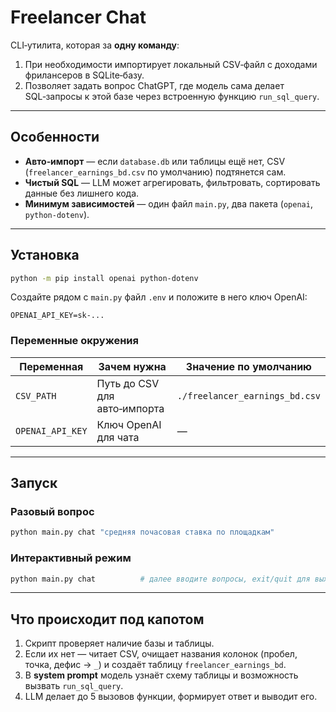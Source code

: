 # Freelancer Chat

CLI‑утилита, которая за **одну команду**:
1. При необходимости импортирует локальный CSV‑файл с доходами фрилансеров в
   SQLite‑базу.
2. Позволяет задать вопрос ChatGPT, где модель сама делает SQL‑запросы к этой
   базе через встроенную функцию `run_sql_query`.

---
## Особенности

* **Авто‑импорт** — если `database.db` или таблицы ещё нет, CSV (`freelancer_earnings_bd.csv` по умолчанию) подтянется сам.
* **Чистый SQL** — LLM может агрегировать, фильтровать, сортировать данные без лишнего кода.
* **Минимум зависимостей** — один файл `main.py`, два пакета (`openai`, `python-dotenv`).

---
## Установка

```bash
python -m pip install openai python-dotenv
```

Создайте рядом с `main.py` файл `.env` и положите в него ключ OpenAI:

```dotenv
OPENAI_API_KEY=sk-...
```

### Переменные окружения
| Переменная   | Зачем нужна                         | Значение по умолчанию |
|--------------|-------------------------------------|-----------------------|
| `CSV_PATH`   | Путь до CSV для авто‑импорта        | `./freelancer_earnings_bd.csv` |
| `OPENAI_API_KEY` | Ключ OpenAI для чата            | — |

---
## Запуск

### Разовый вопрос
```bash
python main.py chat "средняя почасовая ставка по площадкам"
```

### Интерактивный режим
```bash
python main.py chat          # далее вводите вопросы, exit/quit для выхода
```

---
## Что происходит под капотом
1. Скрипт проверяет наличие базы и таблицы.
2. Если их нет — читает CSV, очищает названия колонок (пробел, точка, дефис → `_`) и создаёт таблицу `freelancer_earnings_bd`.
3. В **system prompt** модель узнаёт схему таблицы и возможность вызвать `run_sql_query`.
4. LLM делает до 5 вызовов функции, формирует ответ и выводит его.
